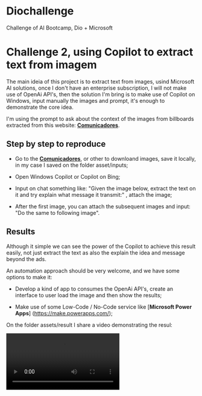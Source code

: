 # Diochallenge

Challenge of AI Bootcamp, Dio + Microsoft

# Challenge 2, using Copilot to extract text from imagem

The main ideia of this project is to extract text from images, usind Microsoft AI solutions, once I don't have an enterprise subscription, I will not make use of OpenAi API's, then the solution I'm bring is to make use of Copilot on Windows, input manually the images and prompt, it's enough to   demonstrate the core idea.

I'm using the prompt to ask about the context of the images from billboards extracted from this website: [**Comunicadores**](https://comunicadores.info/exemplos-outdoors-criativos-outdoor/).

## Step by step to reproduce

- Go to the [**Comunicadores**](https://comunicadores.info/exemplos-outdoors-criativos-outdoor/), or other to downloand images, save it locally, in my case I saved on the folder asset/inputs;

- Open Windows Copilot or Copilot on Bing;

- Input on chat something like: "Given the image below, extract the text on it and try explain what message it transmit:" , attach the image;

- After the first image, you can attach the subsequent images and input: "Do the same to following image".

## Results

Although it simple we can see the power of the Copilot to achieve this result easily, not just extract the text as also the explain the idea and message beyond the ads.

An automation approach should be very welcome, and we have some options to make it:

- Develop a kind of app to consumes the OpenAi API's, create an interface to user load the image and then show the results;

- Make use of some Low-Code / No-Code service like [**Microsoft Power Apps**] (https://make.powerapps.com/);

On the folder assets/result I share a video demonstrating the resul:

![Copilot Show:](assets\result\Demo.mp4)
